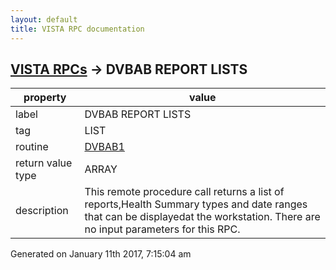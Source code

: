 ```yaml
---
layout: default
title: VISTA RPC documentation
---
```




## [VISTA RPCs](TableOfContent.md) &#8594; DVBAB REPORT LISTS 

 property | value 
--- | --- 
 label | DVBAB REPORT LISTS
 tag | LIST
 routine | [DVBAB1](http://code.osehra.org/dox/Routine_DVBAB1_source.html)
 return value type | ARRAY
 description | This remote procedure call returns a list of reports,Health Summary types and date ranges that can be displayedat the workstation. There are no input parameters for this RPC.




 Generated on January 11th 2017, 7:15:04 am